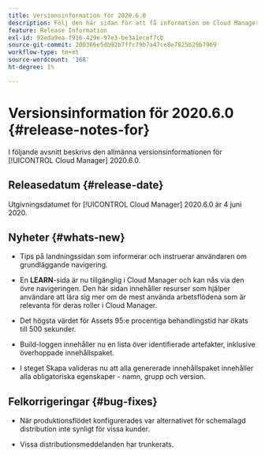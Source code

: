 ```yaml
---
title: Versionsinformation för 2020.6.0
description: Följ den här sidan för att få information om Cloud Manager 2020.6.0
feature: Release Information
exl-id: 92eda9ea-f916-429e-97e3-be3a1ecef7cb
source-git-commit: 200366e5db92b7ffc79b7a47ce8e7825b29b7969
workflow-type: tm+mt
source-wordcount: '168'
ht-degree: 1%

---
```


# Versionsinformation för 2020.6.0 {#release-notes-for}

I följande avsnitt beskrivs den allmänna versionsinformationen för [!UICONTROL Cloud Manager] 2020.6.0.

## Releasedatum {#release-date}

Utgivningsdatumet för [!UICONTROL Cloud Manager] 2020.6.0 är 4 juni 2020.

## Nyheter {#whats-new}

* Tips på landningssidan som informerar och instruerar användaren om grundläggande navigering.

* En **LEARN**-sida är nu tillgänglig i Cloud Manager och kan nås via den övre navigeringen. Den här sidan innehåller resurser som hjälper användare att lära sig mer om de mest använda arbetsflödena som är relevanta för deras roller i Cloud Manager.

* Det högsta värdet för Assets 95:e procentiga behandlingstid har ökats till 500 sekunder.

* Build-loggen innehåller nu en lista över identifierade artefakter, inklusive överhoppade innehållspaket.

* I steget Skapa valideras nu att alla genererade innehållspaket innehåller alla obligatoriska egenskaper - namn, grupp och version.

## Felkorrigeringar {#bug-fixes}

* När produktionsflödet konfigurerades var alternativet för schemalagd distribution inte synligt för vissa kunder.

* Vissa distributionsmeddelanden har trunkerats.
